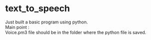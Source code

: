 # text_to_speech
Just built a basic program using python.<br>
Main point : <br> Voice.pm3 file should be in the folder where the python file is saved.
